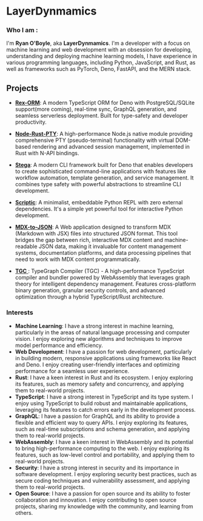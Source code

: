 # LayerDynmamics


### Who I am : 

I'm **Ryan O'Boyle**, aka **LayerDynmamics**. I'm a developer with a focus on machine learning and web development with an obsession for developing, understanding and deploying machine learning models, I have experience in various programming languages, including Python, JavaScript, and Rust, as well as frameworks such as PyTorch, Deno, FastAPI, and the MERN stack.

## Projects

- [**Rex-ORM**](https://github.com/LayerDynamics/rex-orm): A modern TypeScript ORM for Deno with PostgreSQL/SQLite support(more coming), real-time sync, GraphQL generation, and seamless serverless deployment. Built for type-safety and developer productivity.

- [**Node-Rust-PTY**](https://github.com/LayerDynamics/node-rust-pty): A high-performance Node.js native module providing comprehensive PTY (pseudo-terminal) functionality with virtual DOM-based rendering and advanced session management, implemented in Rust with N-API bindings.

- [**Stega**](https://github.com/LayerDynamics/stega): A modern CLI framework built for Deno that enables developers to create sophisticated command-line applications with features like workflow automation, template generation, and service management. It combines type safety with powerful abstractions to streamline CLI development.

- [**Scriptic**](https://github.com/LayerDynamics/scriptic): A minimalist, embeddable Python REPL with zero external dependencies. It's a simple yet powerful tool for interactive Python development.

- [**MDX-to-JSON**](https://github.com/LayerDynamics/mdx-to-json): A Web application designed to transform MDX (Markdown with JSX) files into structured JSON format. This tool bridges the gap between rich, interactive MDX content and machine-readable JSON data, making it invaluable for content management systems, documentation platforms, and data processing pipelines that need to work with MDX content programmatically.

- [ **TGC** ](https://github.com/LayerDynamics/tgc): TypeGraph Compiler (TGC) - A high-performance TypeScript compiler and bundler powered by WebAssembly that leverages graph theory for intelligent dependency management. Features cross-platform binary generation, granular security controls, and advanced optimization through a hybrid TypeScript/Rust architecture.

### Interests
- **Machine Learning**: I have a strong interest in machine learning, particularly in the areas of natural language processing and computer vision. I enjoy exploring new algorithms and techniques to improve model performance and efficiency.
- **Web Development**: I have a passion for web development, particularly in building modern, responsive applications using frameworks like React and Deno. I enjoy creating user-friendly interfaces and optimizing performance for a seamless user experience.
- **Rust**: I have a keen interest in Rust and its ecosystem. I enjoy exploring its features, such as memory safety and concurrency, and applying them to real-world projects.
- **TypeScript**: I have a strong interest in TypeScript and its type system. I enjoy using TypeScript to build robust and maintainable applications, leveraging its features to catch errors early in the development process.
- **GraphQL**: I have a passion for GraphQL and its ability to provide a flexible and efficient way to query APIs. I enjoy exploring its features, such as real-time subscriptions and schema generation, and applying them to real-world projects.
- **WebAssembly**: I have a keen interest in WebAssembly and its potential to bring high-performance computing to the web. I enjoy exploring its features, such as low-level control and portability, and applying them to real-world projects.
- **Security**: I have a strong interest in security and its importance in software development. I enjoy exploring security best practices, such as secure coding techniques and vulnerability assessment, and applying them to real-world projects.
- **Open Source**: I have a passion for open source and its ability to foster collaboration and innovation. I enjoy contributing to open source projects, sharing my knowledge with the community, and learning from others.
